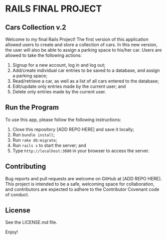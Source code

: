 # RAILS FINAL PROJECT

## Cars Collection v.2

Welcome to my final Rails Project! The first version of this application allowed users to create and store a collection of cars. In this new version, the user will also be able to assign a parking space to his/her car. Users are allowed to take the following actions:

  1. Signup for a new account, log in and log out;
  2. Add/create individual car entries to be saved to a database, and assign a parking space;
  3. Read/retrieve a car, as well as a list of all cars entered to the database;
  4. Edit/update only entries made by the current user; and 
  5. Delete only entries made by the current user.

## Run the Program

To use this app, please follow the following instructions:

  1. Close this repository [ADD REPO HERE] and save it locally;
  2. Run `bundle install`;
  3. Run `rake db:migrate`;
  4. Run `rails s` to start the server; and 
  5. Type `http://localhost:3000` in your browser to access the server.

## Contributing

Bug reports and pull requests are welcome on GitHub at [ADD REPO HERE]. This project is intended to be a safe, welcoming space for collaboration, and contributors are expected to adhere to the Contributor Covenant code of conduct.

## License

See the LICENSE.md file.

Enjoy!

<!-- This README would normally document whatever steps are necessary to get the
application up and running.

Things you may want to cover:

* Ruby version

* System dependencies

* Configuration

* Database creation

* Database initialization

* How to run the test suite

* Services (job queues, cache servers, search engines, etc.)

* Deployment instructions

* ...
# rails-final-project
 -->